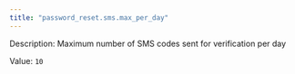 ```yaml
---
title: "password_reset.sms.max_per_day"
---
```


Description: Maximum number of SMS codes sent for verification per day

Value: `10`